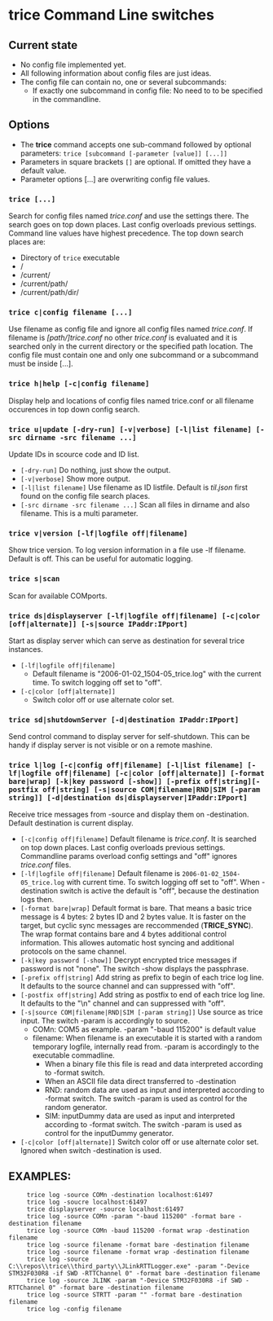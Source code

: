 
# trice Command Line switches
## Current state
- No config file implemented yet.
- All following information about config files are just ideas.
- The config file can contain no, one or several subcommands:
  - If exactly one subcommand in config file: No need to to be specified in the commandline.
## Options
- The **trice** command accepts one sub-command followed by optional parameters: `trice [subcommand [-parameter [value]] [...]]`
- Parameters in square brackets `[]` are optional. If omitted they have a default value. 
- Parameter options [...] are overwriting config file values.

### `trice [...]`
Search for config files named *trice.conf* and use the settings there. The search goes  on top down places. Last config overloads previous settings. Command line values have highest precedence. The top down search places are:
- Directory of `trice` executable
- /
- /current/
- /current/path/
- /current/path/dir/

### `trice c|config filename [...]`
Use filename as config file and ignore all config files named *trice.conf*. If filename is *[path/]trice.conf* no other *trice.conf* is evaluated and it is searched only in the current directory or the specified path location. The config file must contain one and only one subcommand or a subcommand must be inside [...].

### `trice h|help [-c|config filename]`
Display help and locations of config files named trice.conf or all filename occurences in top down config search.

### `trice u|update [-dry-run] [-v|verbose] [-l|list filename] [-src dirname -src filename ...]`
Update IDs in scource code and ID list.
- `[-dry-run]` Do nothing, just show the output.
- `[-v|verbose]` Show more output.
- `[-l|list filename]` Use filename as ID listfile. Default is *til.json* first found on the config file search places.
- `[-src dirname -src filename ...]` Scan all files in dirname and also filename. This is a multi parameter.

###  `trice v|version [-lf|logfile off|filename]`
Show trice version. To log version information in a file use -lf filename. Default is off. This can be useful for automatic logging.

### `trice s|scan`
Scan for available COMports.

### `trice ds|displayserver [-lf|logfile off|filename] [-c|color [off|alternate]] [-s|source IPaddr:IPport]`
Start as display server which can serve as destination for several trice instances.
- `[-lf|logfile off|filename]`
    - Default filename is "2006-01-02_1504-05_trice.log" with the current time. To switch logging off set to "off".
- `[-c|color [off|alternate]]`
  - Switch color off or use alternate color set.

### `trice sd|shutdownServer [-d|destination IPaddr:IPport]`
Send control command to display server for self-shutdown.
This can be handy if display server is not visible or on a remote mashine.

### `trice l|log [-c|config off|filename] [-l|list filename] [-lf|logfile off|filename] [-c|color [off|alternate]] [-format bare|wrap] [-k|key password [-show]] [-prefix off|string][-postfix off|string] [-s|source COM|filename|RND|SIM [-param string]] [-d|destination ds|displayserver|IPaddr:IPport]`
Receive trice messages from -source and display them on -destination. Default destination is current display.
- `[-c|config off|filename]` Default filename is *trice.conf*. It is searched on top down places. Last config overloads previous settings. Commandline params overload config settings and "off" ignores *trice.conf* files.
- `[-lf|logfile off|filename]` Default filename is `2006-01-02_1504-05_trice.log` with current time. To switch logging off set to "off". When -destination switch is active the default is "off", because the destination logs then.
- `[-format bare|wrap]` Default format is bare. That means a basic trice message is 4 bytes: 2 bytes ID and 2 bytes value. It is faster on the target, but cyclic sync messages are reccommended (**TRICE_SYNC**). The wrap format contains bare and 4 bytes additional control information. This allowes automatic host syncing and additional protocols on the same channel.
- `[-k|key password [-show]]` Decrypt encrypted trice messages if password is not "none". The switch -show displays the passphrase.
- `[-prefix off|string]` Add string as prefix to begin of each trice log line. It defaults to the source channel and can suppressed with "off".
- `[-postfix off|string]` Add string as postfix to end of each trice log line. It defaults to the "\n" channel and can suppressed with "off".
- `[-s|source COM|filename|RND|SIM [-param string]]` Use source as trice input. The switch -param is accordingly to source.
  - COMn: COM5 as example. -param "-baud 115200" is default value
  - filename: When filename is an executable it is started with a random temporary logfile, internally read from. -param is accordingly to the executable commadline.
    - When a binary file this file is read and data interpreted according to -format switch.
    - When an ASCII file data direct transferred to -destination
    - RND: random data are used as input and interpreted according to -format switch. The switch -param is used as control for the random generator.
    - SIM: inputDummy data are used as input and interpreted according to -format switch. The switch -param is used as control for the inputDummy generator.
- `[-c|color [off|alternate]]` Switch color off or use alternate color set. Ignored when switch -destination is used.


## EXAMPLES:
		 trice log -source COMn -destination localhost:61497
		 trice log -soucre localhost:61497
		 trice displayserver -source localhost:61497
		 trice log -source COMn -param "-baud 115200" -format bare -destination filename
		 trice log -source COMn -baud 115200 -format wrap -destination filename
		 trice log -source filename -format bare -destination filename
		 trice log -source filename -format wrap -destination filename
		 trice log -source C:\\repos\\trice\\third_party\\JLinkRTTLogger.exe" -param "-Device STM32F030R8 -if SWD -RTTChannel 0" -format bare -destination filename
		 trice log -source JLINK -param "-Device STM32F030R8 -if SWD -RTTChannel 0" -format bare -destination filename
		 trice log -source STRTT -param "" -format bare -destination filename
		 trice log -config filename
